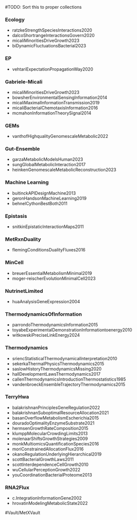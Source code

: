 #TODO: Sort this to proper collections


### Ecology

- ratzkeStrengthSpeciesInteractions2020
- dalcoShortrangeInteractionsGovern2020
- micaliMinoritiesDriveGrowth2023
- biDynamicFluctuationsBacterial2023

### EP

- vehtariExpectationPropagationWay2020

### Gabriele-Micali

- micaliMinoritiesDriveGrowth2023
- bowsherEnvironmentalSensingInformation2014
- micaliMaximalInformationTransmission2019
- micaliBacterialChemotaxisInformation2016
- mcmahonInformationTheorySignal2014

### GEMs

- vanthofHighqualityGenomescaleMetabolic2022 

### Gut-Ensemble

- garzaMetabolicModelsHuman2023
- sungGlobalMetabolicInteraction2017
- heinkenGenomescaleMetabolicReconstruction2023


### Machine Learning

- buitinckAPIDesignMachine2013
- geronHandsonMachineLearning2019
- behnelCythonBestBoth2011

### Epistasis

- snitkinEpistaticInteractionMaps2011


### MetRxnDuality

- flemingConditionsDualityFluxes2016

### MinCell

- breuerEssentialMetabolismMinimal2019
- moger-reischerEvolutionMinimalCell2023

### NutrinetLimited

- huaAnalysisGeneExpression2004


### ThermodynamicsOfInformation

- parrondoThermodynamicsInformation2015
- toyabeExperimentalDemonstrationInformationtoenergy2010
- witkowskiPreciseLinkEnergy2024


### Thermodynamics

- sriencStatisticalThermodynamicalInterpretation2010
- sekerkaThermalPhysicsThermodynamics2015
- saslowHistoryThermodynamicsMissing2020
- hallDevelopmentLawsThermodynamics2017
- callenThermodynamicsIntroductionThermostatistics1985
- vandenbroeckEnsembleTrajectoryThermodynamics2015


### TerryHwa

- balakrishnanPrinciplesGeneRegulation2022
- balakrishnanSuboptimalResourceAllocation2021
- basanOverflowMetabolismEscherichia2015
- douradoOptimalityEnzymeSubstrate2021
- hermsenGrowthRateComposition2015
- klumppMolecularCrowdingLimits2013
- molenaarShiftsGrowthStrategies2009
- monkMultiomicsQuantificationSpecies2016
- moriConstrainedAllocationFlux2016
- okanoRegulationUnderlyingHierarchical2019
- scottBacterialGrowthLaws2011
- scottInterdependenceCellGrowth2010
- wuCellularPerceptionGrowth2022
- youCoordinationBacterialProteome2013


### RNA2Flux

- c.IntegrationInformationGene2002
- hrovatinModelingMetabolicState2022

#Vault/MetXVault 
